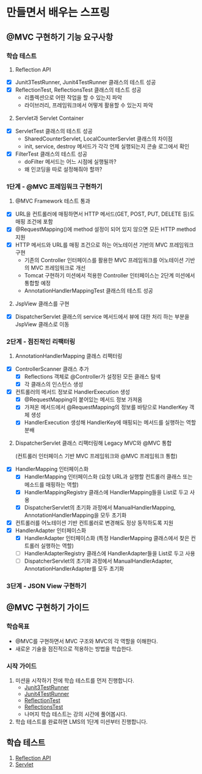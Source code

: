 # 만들면서 배우는 스프링

## @MVC 구현하기 기능 요구사항

### 학습 테스트

1. Reflection API

- [x] Junit3TestRunner, Junit4TestRunner 클래스의 테스트 성공
- [x] ReflectionTest, ReflectionsTest 클래스의 테스트 성공
    - 리플렉션으로 어떤 작업을 할 수 있는지 파악
    - 라이브러리, 프레임워크에서 어떻게 활용할 수 있는지 파악

2. Servlet과 Servlet Container

- [x] ServletTest 클래스의 테스트 성공
    - SharedCounterServlet, LocalCounterServlet 클래스의 차이점
    - init, service, destroy 메서드가 각각 언제 실행되는지 콘솔 로그에서 확인
- [x] FilterTest 클래스의 테스트 성공
    - doFilter 메서드는 어느 시점에 실행될까?
    - 왜 인코딩을 따로 설정해줘야 할까?

### 1단계 - @MVC 프레임워크 구현하기

1. @MVC Framework 테스트 통과

- [x] URL을 컨트롤러에 매핑하면서 HTTP 메서드(GET, POST, PUT, DELETE 등)도 매핑 조건에 포함
- [x] @RequestMapping()에 method 설정이 되어 있지 않으면 모든 HTTP method 지원
- [x] HTTP 메서드와 URL를 매핑 조건으로 하는 어노테이션 기반의 MVC 프레임워크 구현
    - 기존의 Controller 인터페이스를 활용한 MVC 프레임워크를 어노테이션 기반의 MVC 프레임워크로 개선
    - Tomcat 구현하기 미션에서 적용한 Controller 인터페이스는 2단계 미션에서 통합할 예정
    - AnnotationHandlerMappingTest 클래스의 테스트 성공

2. JspView 클래스를 구현

- [x] DispatcherServlet 클래스의 service 메서드에서 뷰에 대한 처리 하는 부분을 JspView 클래스로 이동

### 2단계 - 점진적인 리팩터링

1. AnnotationHandlerMapping 클래스 리팩터링

- [x] ControllerScanner 클래스 추가
    - [x] Reflections 객체로 @Controller가 설정된 모든 클래스 탐색
    - [x] 각 클래스의 인스턴스 생성
- [x] 컨트롤러의 메서드 정보로 HandlerExecution 생성
    - [x] @RequestMapping이 붙어있는 메서드 정보 가져옴
    - [x] 가져온 메서드에서 @RequestMapping의 정보를 바탕으로 HandlerKey 객체 생성
    - [x] HandlerExecution 생성해 HandlerKey에 매핑되는 메서드를 실행하는 역할 분배

2. DispatcherServlet 클래스 리팩터링해 Legacy MVC와 @MVC 통합 </p>
   (컨트롤러 인터페이스 기반 MVC 프레임워크와 @MVC 프레임워크 통합)

- [x] HandlerMapping 인터페이스화
    - [x] HandlerMapping 인터페이스화 (요청 URL과 실행할 컨트롤러 클래스 또는 메소드를 매핑하는 역할)
    - [x] HandlerMappingRegistry 클래스에 HandlerMapping들을 List로 두고 사용
    - [x] DispatcherServlet의 초기화 과정에서 ManualHandlerMapping, AnnotationHandlerMapping을 모두 초기화
- [x] 컨트롤러를 어노테이션 기반 컨트롤러로 변경해도 정상 동작하도록 지원
- [x] HandlerAdapter 인터페이스화
    - [x] HandlerAdapter 인터페이스화 (특정 HandlerMapping 클래스에서 찾은 컨트롤러 실행하는 역할)
    - [ ] HandlerAdapterRegistry 클래스에 HandlerAdapter들을 List로 두고 사용
    - [ ] DispatcherServlet의 초기화 과정에서 ManualHandlerAdapter, AnnotationHandlerAdapter를 모두 초기화

### 3단계 - JSON View 구현하기

## @MVC 구현하기 가이드

### 학습목표

- @MVC를 구현하면서 MVC 구조와 MVC의 각 역할을 이해한다.
- 새로운 기술을 점진적으로 적용하는 방법을 학습한다.

### 시작 가이드

1. 미션을 시작하기 전에 학습 테스트를 먼저 진행합니다.
    - [Junit3TestRunner](study/src/test/java/reflection/Junit3TestRunner.java)
    - [Junit4TestRunner](study/src/test/java/reflection/Junit4TestRunner.java)
    - [ReflectionTest](study/src/test/java/reflection/ReflectionTest.java)
    - [ReflectionsTest](study/src/test/java/reflection/ReflectionsTest.java)
    - 나머지 학습 테스트는 강의 시간에 풀어봅시다.
2. 학습 테스트를 완료하면 LMS의 1단계 미션부터 진행합니다.

## 학습 테스트

1. [Reflection API](study/src/test/java/reflection)
2. [Servlet](study/src/test/java/servlet)
